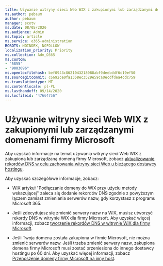 ```yaml
---
title: Używanie witryny sieci Web WIX z zakupionymi lub zarządzanymi domenami firmy Microsoft
ms.author: pebaum
author: pebaum
manager: scotv
ms.date: 08/05/2020
ms.audience: Admin
ms.topic: article
ms.service: o365-administration
ROBOTS: NOINDEX, NOFOLLOW
localization_priority: Priority
ms.collection: Adm_O365
ms.custom:
- "5855"
- "9003096"
ms.openlocfilehash: bef0943c8621043218088abf0deebddf6c19ef50
ms.sourcegitcommit: c6692ce0fa1358ec3529e59ca0ecdfdea4cdc759
ms.translationtype: MT
ms.contentlocale: pl-PL
ms.lasthandoff: 09/14/2020
ms.locfileid: "47664756"
---
```

# <a name="using-a-wix-website-with-microsoft-purchased-or-managed-domains"></a>Używanie witryny sieci Web WIX z zakupionymi lub zarządzanymi domenami firmy Microsoft

Aby uzyskać informacje na temat używania witryny sieci Web WIX z zakupioną lub zarządzaną domeną firmy Microsoft, zobacz [aktualizowanie rekordów DNS w celu zachowania witryny sieci Web u bieżącego dostawcy hostingu](https://docs.microsoft.com/microsoft-365/admin/dns/update-dns-records-to-retain-current-hosting-provider).

Aby uzyskać szczegółowe informacje, zobacz: 

- WIX artykuł "Podłączanie domeny do WIX przy użyciu metody wskazującej" zaleca się dodanie rekordów DNS zgodnie z powyższym łączem zamiast zmieniania serwerów nazw, gdy korzystasz z programu Microsoft 365.

- Jeśli zdecydujesz się zmienić serwery nazw na WIX, musisz utworzyć rekordy DNS w witrynie WIX dla firmy Microsoft. Aby uzyskać więcej informacji, zobacz [tworzenie rekordów DNS w witrynie WIX dla firmy Microsoft](https://docs.microsoft.com/microsoft-365/admin/dns/create-dns-records-at-wix).

- Jeśli Twoja domena została zakupiona w firmie Microsoft, nie można zmienić serwerów nazw. Jeśli trzeba zmienić serwery nazw, zakupiona domena firmy Microsoft musi zostać przeniesiona do innego dostawcy hostingu po 60 dni. Aby uzyskać więcej informacji, zobacz [Przenoszenie domeny firmy Microsoft na inny host](https://docs.microsoft.com/microsoft-365/admin/get-help-with-domains/transfer-a-domain-from-microsoft-to-another-host).
